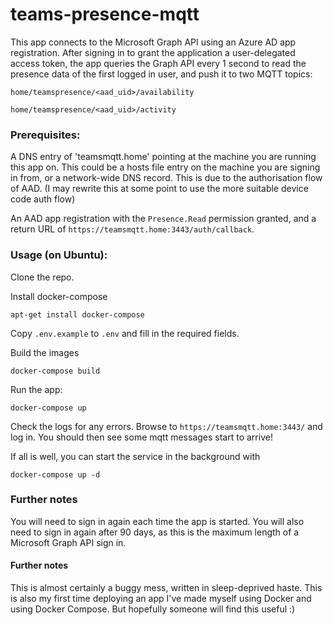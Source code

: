 # teams-presence-mqtt
This app connects to the Microsoft Graph API using an Azure AD app registration. After signing in to grant the application a user-delegated access token, the app queries the Graph API every 1 second to read the presence data of the first logged in user, and push it to  two MQTT topics: 

``home/teamspresence/<aad_uid>/availability``

``home/teamspresence/<aad_uid>/activity``


### Prerequisites: 

A DNS entry of 'teamsmqtt.home' pointing at the machine you are running this app on. This could be a hosts file entry on the machine you are signing in from, or a network-wide DNS record. This is due to the authorisation flow of AAD. (I may rewrite this at some point to use the more suitable device code auth flow)

An AAD app registration with the `Presence.Read` permission granted, and a return URL of `https://teamsmqtt.home:3443/auth/callback`. 

### Usage (on Ubuntu):

Clone the repo. 

Install docker-compose

`apt-get install docker-compose`

Copy `.env.example` to `.env` and fill in the required fields. 

Build the images

`docker-compose build`

Run the app: 

`docker-compose up`

Check the logs for any errors. Browse to ``https://teamsmqtt.home:3443/`` and log in. You should then see some mqtt messages start to arrive! 

If all is well, you can start the service in the background with 

``docker-compose up -d``

### Further notes

You will need to sign in again each time the app is started. You will also need to sign in again after 90 days, as this is the maximum length of a Microsoft Graph API sign in. 

#### Further notes
This is almost certainly a buggy mess, written in sleep-deprived haste. This is also my first time deploying an app I've made myself using Docker and using Docker Compose. But hopefully someone will find this useful :) 
